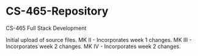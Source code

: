 # CS-465-Repository
CS-465 Full Stack Development

Initial upload of source files.
MK II - Incorporates week 1 changes.
MK III - Incorporates week 2 changes.
MK IV - Incorporates week 2 changes.
